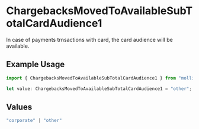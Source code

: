 # ChargebacksMovedToAvailableSubTotalCardAudience1

In case of payments trnsactions with card, the card audience will be available.

## Example Usage

```typescript
import { ChargebacksMovedToAvailableSubTotalCardAudience1 } from "mollie-api-typescript/models/operations";

let value: ChargebacksMovedToAvailableSubTotalCardAudience1 = "other";
```

## Values

```typescript
"corporate" | "other"
```